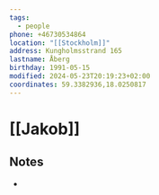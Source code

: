 ```yaml
---
tags:
  - people
phone: ‭+46730534864‬
location: "[[Stockholm]]"
address: Kungholmsstrand 165
lastname: Åberg
birthday: 1991-05-15
modified: 2024-05-23T20:19:23+02:00
coordinates: 59.3382936,18.0250817
---
```


# [[Jakob]] 

## Notes

-
